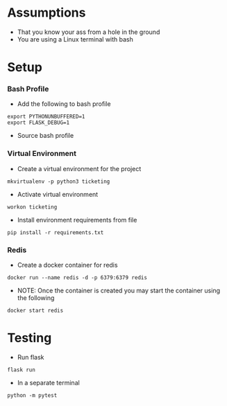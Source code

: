 # Assumptions
- That you know your ass from a hole in the ground
- You are using a Linux terminal with bash
# Setup
### Bash Profile
- Add the following to bash profile
```
export PYTHONUNBUFFERED=1
export FLASK_DEBUG=1
```
- Source bash profile

### Virtual Environment
- Create a virtual environment for the project
```
mkvirtualenv -p python3 ticketing
```
- Activate virtual environment
```
workon ticketing
```
- Install environment requirements from file
```
pip install -r requirements.txt
```

### Redis
- Create a docker container for redis
```
docker run --name redis -d -p 6379:6379 redis
```
- NOTE: Once the container is created you may start the container using the following
```
docker start redis
```
# Testing
- Run flask
```
flask run
```
- In a separate terminal
```
python -m pytest
```